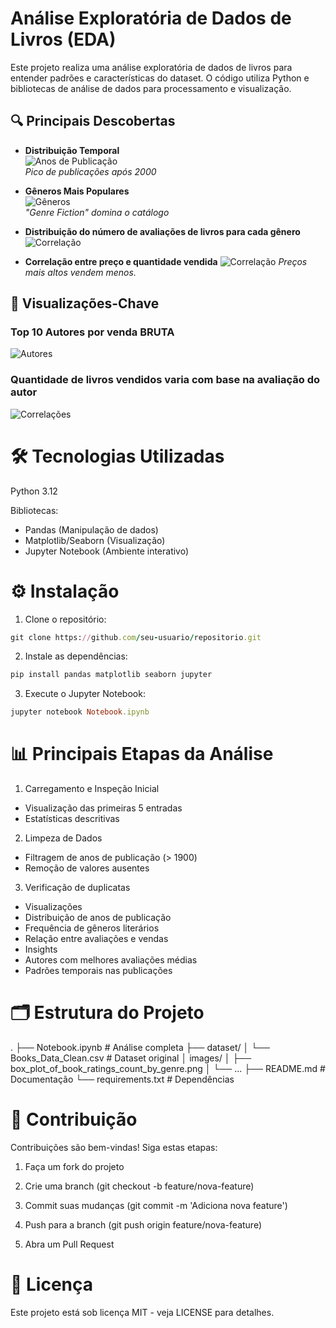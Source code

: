 # Análise Exploratória de Dados de Livros (EDA)
Este projeto realiza uma análise exploratória de dados de livros para entender padrões e características do dataset. O código utiliza Python e bibliotecas de análise de dados para processamento e visualização.

## 🔍 Principais Descobertas
- **Distribuição Temporal**  
  ![Anos de Publicação](images/publication_years_histogram.png)  
  *Pico de publicações após 2000*

- **Gêneros Mais Populares**  
  ![Gêneros](images/genre_distribution_barplot.png)  
  *"Genre Fiction" domina o catálogo*

- **Distribuição do número de avaliações de livros para cada gênero**
  ![Correlação](images/box_plot_of_book_ratings_count_by_genre.png)
  
- **Correlação entre preço e quantidade vendida**
  ![Correlação](images/scatter_plot_of_sale_price_vs_units_sold.png)
  *Preços mais altos vendem menos.*


## 📸 Visualizações-Chave


### Top 10 Autores por venda BRUTA
![Autores](images/top_10_authors_by_total_gross_sales.png)


### Quantidade de livros vendidos varia com base na avaliação do autor
![Correlações](images/box_plot_of_units_sold_by_author_rating.png)




# 🛠️ Tecnologias Utilizadas
Python 3.12

Bibliotecas:

- Pandas (Manipulação de dados)
- Matplotlib/Seaborn (Visualização)
- Jupyter Notebook (Ambiente interativo)

# ⚙️ Instalação

1. Clone o repositório:
```ruby
git clone https://github.com/seu-usuario/repositorio.git
```
2. Instale as dependências:
```ruby
pip install pandas matplotlib seaborn jupyter
```
3. Execute o Jupyter Notebook:
```ruby
jupyter notebook Notebook.ipynb
```

# 📊 Principais Etapas da Análise
1. Carregamento e Inspeção Inicial
- Visualização das primeiras 5 entradas
- Estatísticas descritivas

2. Limpeza de Dados

- Filtragem de anos de publicação (> 1900)
- Remoção de valores ausentes

3. Verificação de duplicatas

- Visualizações
- Distribuição de anos de publicação
- Frequência de gêneros literários
- Relação entre avaliações e vendas
- Insights
- Autores com melhores avaliações médias
- Padrões temporais nas publicações

# 🗂️ Estrutura do Projeto

.
├── Notebook.ipynb          # Análise completa
├── dataset/
│   └── Books_Data_Clean.csv  # Dataset original
│   images/
│   ├── box_plot_of_book_ratings_count_by_genre.png
│   └── ...
├── README.md               # Documentação
└── requirements.txt        # Dependências

# 🤝 Contribuição
Contribuições são bem-vindas! Siga estas etapas:

1. Faça um fork do projeto

2. Crie uma branch (git checkout -b feature/nova-feature)

3. Commit suas mudanças (git commit -m 'Adiciona nova feature')

4. Push para a branch (git push origin feature/nova-feature)

5. Abra um Pull Request

# 📄 Licença
Este projeto está sob licença MIT - veja LICENSE para detalhes.